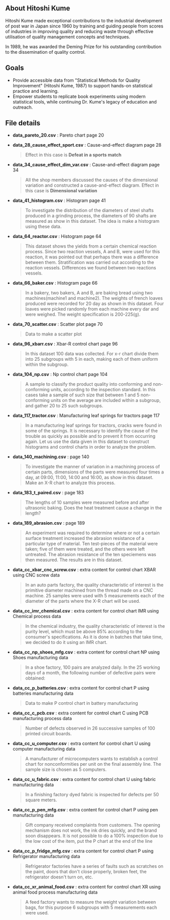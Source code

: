 ## About Hitoshi Kume

Hitoshi Kume made exceptional contributions to the industrial development of post war in Japan since 1960 by training and guiding people from scores of industries in improving quality and reducing waste through effective utilisation of quality management concepts and techniques.

In 1989, he was awarded the Deming Prize for his outstanding contribution to the dissemination of quality control.

## Goals 
- Provide accessible data from "Statistical Methods for Quality Improvement" (Hitoshi Kume, 1987) to support hands-on statistical practice and learning.
- Empower students to replicate book experiments using modern statistical tools, while continuing Dr. Kume's legacy of education and outreach.

## File details
- **data_pareto_20.csv** : Pareto chart page 20
    
- **data_28_cause_effect_sport.csv** : Cause-and-effect diagram page 28

  > Effect in this case is **Defeat in a sports match**
  
- **data_34_cause_effect_dim_var.csv** : Cause-and-effect diagram page 34

  > All the shop members discussed the causes of the dimensional variation and constructed a cause-and-effect diagram. Effect in this case is **Dimensional variation**
    
- **data_41_histogram.csv** : Histogram page 41

  > To investigate the distribution of the diameters of steel shafts produced in a grinding process, the diameters of 90 shafts are measured as show in this dataset. The idea is make a histogram using these data.

- **data_64_reactor.csv** : Histogram page 64

  > This dataset shows the yields from a certain chemical reaction process. Since two reaction vessels, A and B, were used for this reaction, it was pointed out that perhaps there was a difference between them. Stratification was carried out according to the reaction vessels. Differences we found between two reactions vessels.
  
- **data_66_baker.csv** : Histogram page 66

  > In a bakery, two bakers, A and B, are baking bread using two machines(machine1 and machine2). The weights of french loaves produced were recorded for 20 day as shown in this dataset. Four loaves were picked randomly from each machine every dar and were weighed. The weight specification is 200-225(g).

- **data_70_scatter.csv** : Scatter plot page 70

  > Data to make a scatter plot

- **data_96_xbarr.csv** : Xbar-R control chart page 96

  > In this dataset 100 data was collected. For x-r chart divide them into 25 subgroups with 5 in each, making each of them uniform within the subgroup.

- **data_104_np.csv** : Np control chart page 104

  > A sample to classify the product quality into conforming and non-conforming units, according to the inspection standard. In this cases take a sample of such size that between 1 and 5 non-conforming units on the average are included within a subgroup, and gather 20 to 25 such subgroups.

- **data_117_tractor.csv** : Manufacturing leaf springs for tractors page 117

  > In a manufacturing leaf springs for tractors, cracks were found in some of the springs. It is necessary to identify the cause of the trouble as quickly as possible and to prevent it from occurring again. Let us use the data given in this dataset to construct histograms and control charts in order to analyze the problem.

- **data_140_machining.csv** : page 140

  > To investigate the manner of variation in a machining process of certain parts, dimensions of the parts were measured four times a day, at 09:00, 11:00, 14:00 and 16:00, as show in this dataset. Make an X-R chart to analyze this process.

- **data_183_t_paired.csv** : page 183

  > The lengths of 10 samples were measured before and after ultrasonic baking. Does the heat treatment cause a change in the length?

- **data_189_abrasion.csv** : page 189

  > An experiment was required to determine where or not a certain surface treatment increased the abrasion resistance of a particular type of material. Ten test-pieces of the material were taken; five of them were treated, and the others were left untreated. The abrasion resistance of the ten speciemens was then measured. The results are in this dataset.

- **data_cc_xbar_cnc_screw.csv** : extra content for control chart XBAR using CNC screw data

  > In an auto parts factory, the quality characteristic of interest is the primitive diameter machined from the thread made on a CNC machine. 25 samples were used with 5 measurements each of the diameter of the parts where the X-R chart will be used.

- **data_cc_imr_chemical.csv** : extra content for control chart IMR using Chemical process data

  > In the chemical industry, the quality characteristic of interest is the purity level, which must be above 85% according to the consumer's specifications. As it is done in batches that take time, we decided to do it using an IMR chart.

- **data_cc_np_shoes_mfg.csv** : extra content for control chart NP using Shoes manufacturing data

  > In a shoe factory, 100 pairs are analyzed daily. In the 25 working days of a month, the following number of defective pairs were obtained:

- **data_cc_p_batteries.csv** : extra content for control chart P using batteries manufacturing data

  > Data to make P control chart in battery manufacturing

- **data_cc_c_pcb.csv** : extra content for control chart C using PCB manufacturing process data

  > Number of defects observed in 26 successive samples of 100 printed circuit boards.

- **data_cc_u_computer.csv** : extra content for control chart U using computer manufacturing data

  > A manufacturer of microcomputers wants to establish a control chart for nonconformities per unit on the final assembly line. The sample size is chosen as 5 computers.

- **data_cc_u_fabric.csv** : extra content for control chart U using fabric manufacturing data
  
  > In a finishing factory dyed fabric is inspected for defects per 50 square meters.

- **data_cc_p_pen_mfg.csv** : extra content for control chart P using pen manufacturing data

  > Gift company received complaints from customers.
  > The opening mechanism does not work, the ink dries quickly, and the brand soon disappears. It is not possible to do a 100% inspection due to the low cost of the item, put the P chart at the end of the line

- **data_cc_p_fridge_mfg.csv** : extra content for control chart P using Refrigerator manufacturing data
  
  > Refrigerator factories have a series of faults such as scratches on the paint, doors that don't close properly, broken feet, the refrigerator doesn't turn on, etc.

- **data_cc_xr_animal_food.csv** : extra content for control chart XR using animal food process manufacturing data

  > A feed factory wants to measure the weight variation between bags, for this purpose 6 subgroups with 5 measurements each were used.
    






